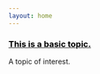 ```yaml
---
layout: home
---
```


### [<span style="color:black">**This is a basic topic.**</span>](topics/topic_1)
A topic of interest.
